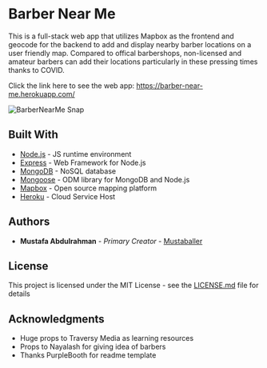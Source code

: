 # Barber Near Me

This is a full-stack web app that utilizes Mapbox as the frontend and geocode for the backend to add and display nearby barber locations on a 
user friendly map. Compared to offical barbershops, non-licensed and amateur barbers can add their locations particularly in these 
pressing times thanks to COVID.

Click the link here to see the web app: https://barber-near-me.herokuapp.com/

![BarberNearMe Snap](https://i.snipboard.io/ok3Y4O.jpg)

## Built With

* [Node.js](https://nodejs.org/en/) - JS runtime environment
* [Express](https://expressjs.com/) - Web Framework for Node.js
* [MongoDB](https://www.mongodb.com/) - NoSQL database
* [Mongoose](https://mongoosejs.com/docs/) - ODM library for MongoDB and Node.js
* [Mapbox](https://www.mapbox.com/) -  Open source mapping platform
* [Heroku](https://dashboard.heroku.com/apps) - Cloud Service Host

## Authors

* **Mustafa Abdulrahman** - *Primary Creator* - [Mustaballer](https://github.com/Mustaballer)

## License

This project is licensed under the MIT License - see the [LICENSE.md](LICENSE.md) file for details

## Acknowledgments

* Huge props to Traversy Media as learning resources
* Props to Nayalash for giving idea of barbers
* Thanks PurpleBooth for readme template
